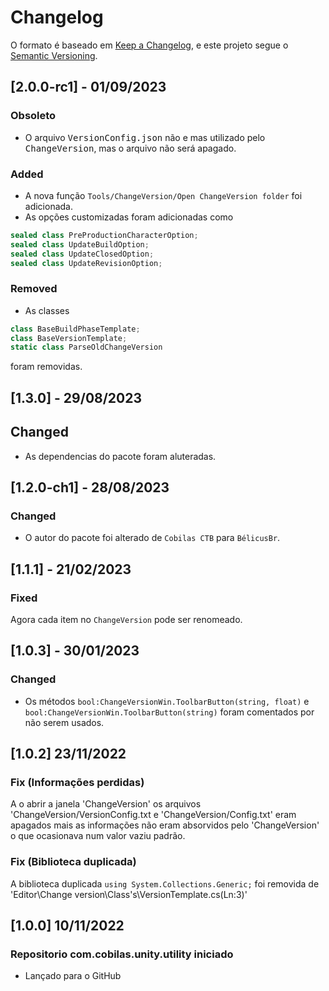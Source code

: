 # Changelog
O formato é baseado em [Keep a Changelog](https://keepachangelog.com/en/1.0.0/),
e este projeto segue o [Semantic Versioning](https://semver.org/spec/v2.0.0.html).

## [2.0.0-rc1] - 01/09/2023
### Obsoleto
- O arquivo <kbd>VersionConfig.json</kbd> não e mas utilizado pelo <kbd>ChangeVersion</kbd>, mas o arquivo não será apagado.
### Added
- A nova função `Tools/ChangeVersion/Open ChangeVersion folder` foi adicionada.
- As opções customizadas foram adicionadas como
```c#
sealed class PreProductionCharacterOption;
sealed class UpdateBuildOption;
sealed class UpdateClosedOption;
sealed class UpdateRevisionOption;
```
### Removed
- As classes 
```c#
class BaseBuildPhaseTemplate;
class BaseVersionTemplate;
static class ParseOldChangeVersion
```
foram removidas.
## [1.3.0] - 29/08/2023
## Changed
- As dependencias do pacote foram aluteradas.
## [1.2.0-ch1] - 28/08/2023
### Changed
- O autor do pacote foi alterado de `Cobilas CTB` para `BélicusBr`.
## [1.1.1] - 21/02/2023
### Fixed
Agora cada item no `ChangeVersion` pode ser renomeado.
## [1.0.3] - 30/01/2023
### Changed
- Os métodos `bool:ChangeVersionWin.ToolbarButton(string, float)` e `bool:ChangeVersionWin.ToolbarButton(string)` foram comentados por não serem usados.

## [1.0.2] 23/11/2022
### Fix (Informações perdidas)
A o abrir a janela 'ChangeVersion' os arquivos 'ChangeVersion/VersionConfig.txt e 'ChangeVersion/Config.txt' 
eram apagados mais as informações não eram absorvidos pelo 'ChangeVersion' o que ocasionava num valor vaziu
padrão.
### Fix (Biblioteca duplicada)
A biblioteca duplicada `using System.Collections.Generic;` foi removida de
'Editor\Change version\Class's\VersionTemplate.cs(Ln:3)'
## [1.0.0] 10/11/2022
### Repositorio com.cobilas.unity.utility iniciado
- Lançado para o GitHub